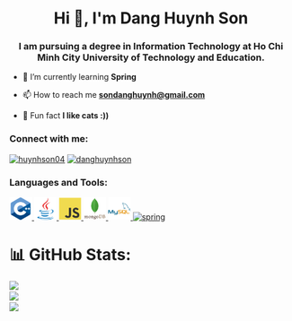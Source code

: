<h1 align="center">Hi 👋, I'm Dang Huynh Son</h1>
<h3 align="center">I am pursuing a degree in Information Technology at Ho Chi Minh City University of Technology and Education.</h3>

- 🌱 I’m currently learning **Spring**

- 📫 How to reach me **sondanghuynh@gmail.com**

- 🎲 Fun fact **I like cats :))**

<h3 align="left">Connect with me:</h3>
<p align="left">
<a href="https://linkedin.com/in/huynhson04" target="blank"><img align="center" src="https://raw.githubusercontent.com/rahuldkjain/github-profile-readme-generator/master/src/images/icons/Social/linked-in-alt.svg" alt="huynhson04" height="30" width="40" /></a>
<a href="https://fb.com/danghuynhson" target="blank"><img align="center" src="https://raw.githubusercontent.com/rahuldkjain/github-profile-readme-generator/master/src/images/icons/Social/facebook.svg" alt="danghuynhson" height="30" width="40" /></a>
</p>

<h3 align="left">Languages and Tools:</h3>
<p align="left"> <a href="https://www.w3schools.com/cpp/" target="_blank" rel="noreferrer"> <img src="https://raw.githubusercontent.com/devicons/devicon/master/icons/cplusplus/cplusplus-original.svg" alt="cplusplus" width="40" height="40"/> </a> <a href="https://www.java.com" target="_blank" rel="noreferrer"> <img src="https://raw.githubusercontent.com/devicons/devicon/master/icons/java/java-original.svg" alt="java" width="40" height="40"/> </a> <a href="https://developer.mozilla.org/en-US/docs/Web/JavaScript" target="_blank" rel="noreferrer"> <img src="https://raw.githubusercontent.com/devicons/devicon/master/icons/javascript/javascript-original.svg" alt="javascript" width="40" height="40"/> </a> <a href="https://www.mongodb.com/" target="_blank" rel="noreferrer"> <img src="https://raw.githubusercontent.com/devicons/devicon/master/icons/mongodb/mongodb-original-wordmark.svg" alt="mongodb" width="40" height="40"/> </a> <a href="https://www.mysql.com/" target="_blank" rel="noreferrer"> <img src="https://raw.githubusercontent.com/devicons/devicon/master/icons/mysql/mysql-original-wordmark.svg" alt="mysql" width="40" height="40"/> </a> <a href="https://spring.io/" target="_blank" rel="noreferrer"> <img src="https://www.vectorlogo.zone/logos/springio/springio-icon.svg" alt="spring" width="40" height="40"/> </a> </p>


# 📊 GitHub Stats:
![](https://github-readme-stats.vercel.app/api?username=huynhsown&theme=dark&hide_border=false&include_all_commits=false&count_private=false)<br/>
![](https://github-readme-streak-stats.herokuapp.com/?user=huynhsown&theme=dark&hide_border=false)<br/>
![](https://github-readme-stats.vercel.app/api/top-langs/?username=huynhsown&theme=dark&hide_border=false&include_all_commits=false&count_private=false&layout=compact)
